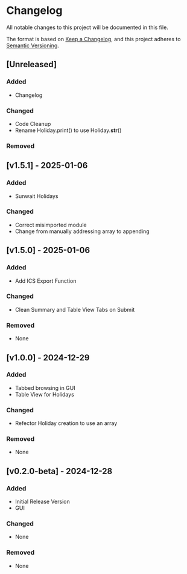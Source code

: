 # Changelog

All notable changes to this project will be documented in this file.

The format is based on [Keep a Changelog](https://keepachangelog.com/en/1.1.0/),
and this project adheres to [Semantic Versioning](https://semver.org/spec/v2.0.0.html).

## [Unreleased]

### Added

- Changelog

### Changed

- Code Cleanup
- Rename Holiday.print() to use Holiday.__str__()

### Removed

## [v1.5.1] - 2025-01-06

### Added

- Sunwait Holidays

### Changed

- Correct misimported module
- Change from manually addressing array to appending

## [v1.5.0] - 2025-01-06

### Added

- Add ICS Export Function

### Changed

- Clean Summary and Table View Tabs on Submit

### Removed

- None

## [v1.0.0] - 2024-12-29

### Added

- Tabbed browsing in GUI
- Table View for Holidays

### Changed

- Refector Holiday creation to use an array

### Removed

- None

## [v0.2.0-beta] - 2024-12-28

### Added

- Initial Release Version
- GUI

### Changed

- None

### Removed

- None
